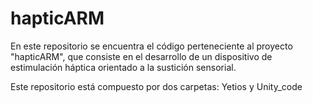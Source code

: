 # hapticARM
En este repositorio se encuentra el código perteneciente al proyecto "hapticARM", que consiste en el desarrollo de un dispositivo de estimulación háptica orientado a la sustición sensorial.

Este repositorio está compuesto por dos carpetas: Yetios y Unity_code
